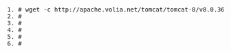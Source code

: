 <pre>
1. # wget -c http://apache.volia.net/tomcat/tomcat-8/v8.0.36/bin/apache-tomcat-8.0.36.zip -P /opt/
2. #
3. # 
4. #
5. #
6. # 

</pre>
